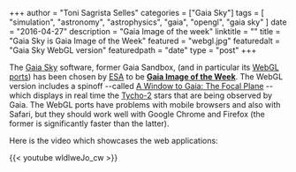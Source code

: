 +++
author = "Toni Sagrista Selles"
categories = ["Gaia Sky"]
tags = [ "simulation", "astronomy", "astrophysics", "gaia", "opengl", "gaia sky" ]
date = "2016-04-27"
description = "Gaia Image of the week"
linktitle = ""
title = "Gaia Sky is Gaia Image of the Week"
featured = "webgl.jpg"
featuredalt = "Gaia Sky WebGL version"
featuredpath = "date"
type = "post"
+++

The [Gaia Sky](http://ari-zah.github.io/gaiasky/) software, former Gaia Sandbox, (and in particular its [WebGL ports](http://wwwstaff.ari.uni-heidelberg.de/gaiasandbox/webgl/)) has been chosen by [ESA](http://www.esa.int/ESA) to be [**Gaia Image of the Week**](http://www.cosmos.esa.int/web/gaia/iow_20160422). The WebGL version includes a spinoff --called [A Window to Gaia: The Focal Plane](http://wwwstaff.ari.uni-heidelberg.de/gaiasandbox/focalplane/) -- which displays in real time the [Tycho-2](https://en.wikipedia.org/wiki/Tycho-2_Catalogue) stars that are being observed by Gaia. The WebGL ports have problems with mobile browsers and also with Safari, but they should work well with Google Chrome and Firefox (the former is significantly faster than the latter).

<!--more-->

Here is the video which showcases the web applications:

{{< youtube wldlweJo_cw >}}
